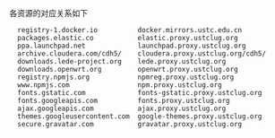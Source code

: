 ---
---

各资源的对应关系如下 

    
    
      registry-1.docker.io          docker.mirrors.ustc.edu.cn
      packages.elastic.co           elastic.proxy.ustclug.org
      ppa.launchpad.net             launchpad.proxy.ustclug.org
      archive.cloudera.com/cdh5/    cloudera.proxy.ustclug.org/cdh5/
      downloads.lede-project.org    lede.proxy.ustclug.org
      downloads.openwrt.org         openwrt.proxy.ustclug.org
      registry.npmjs.org            npmreg.proxy.ustclug.org
      www.npmjs.com                 npm.proxy.ustclug.org
      fonts.gstatic.com             fonts-gstatic.proxy.ustclug.org
      fonts.googleapis.com          fonts.proxy.ustclug.org
      ajax.googleapis.com           ajax.proxy.ustclug.org
      themes.googleusercontent.com  google-themes.proxy.ustclug.org
      secure.gravatar.com           gravatar.proxy.ustclug.org
